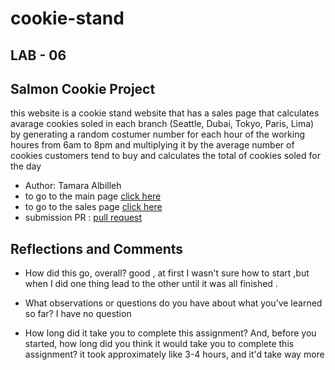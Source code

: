 # cookie-stand

## LAB - 06
## Salmon Cookie Project
this website is a cookie stand website that has a sales page that calculates avarage cookies soled in each branch (Seattle, Dubai, Tokyo, Paris, Lima) by generating a random costumer number for each hour of the working houres from 6am to 8pm and multiplying it by the average number of cookies customers tend to buy and calculates the total of cookies soled for the day  


* Author: Tamara Albilleh
* to go to the main page [click here](https://tamaraalbilleh.github.io/cookie-stand/index)
* to go to the sales page [click here](https://tamaraalbilleh.github.io/cookie-stand/sales)
* submission PR : [pull request](https://github.com/tamaraalbilleh/cookie-stand/pull/2)


## Reflections and Comments
* How did this go, overall?
good , at first I wasn't sure how to start ,but when I did one thing lead to the other until it was all finished .

* What observations or questions do you have about what you’ve learned so far?
I have no question 

* How long did it take you to complete this assignment? And, before you started, how long did you think it would take you to complete this assignment?
it took approximately like 3-4 hours, and it'd take way more 
